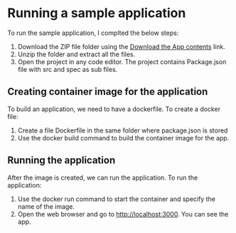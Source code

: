 # Running a sample application
To run the sample application, I complted the below steps:
1. Download the ZIP file folder using the [Download the App contents](https://github.com/docker/getting-started/tree/master/app) link.
2. Unzip the folder and extract all the files.
3. Open the project in any code editor. The project contains Package.json file with src and spec as sub files.
## Creating container image for the application
To build an application, we need to have a dockerfile. To create a docker file:
1. Create a file Dockerfile in the same folder where package.json is stored
2. Use the docker build command to build the container image for the app.
## Running the application
After the image is created, we can run the application. To run the application:
1. Use the docker run command to start the container and specify the name of the image.
2. Open the web browser and go to [http://localhost:3000](http://localhost:3000). You can see the app.

